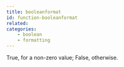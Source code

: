 ```yaml
---
title: booleanformat
id: function-booleanformat
related:
categories:
    - boolean
    - formatting
---
```


True, for a non-zero value; False, otherwise.